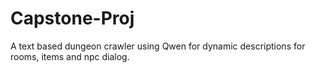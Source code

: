 # Capstone-Proj

A text based dungeon crawler using Qwen for dynamic descriptions for rooms, items and npc dialog.